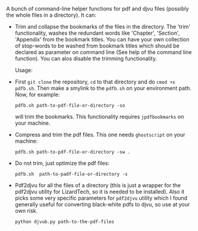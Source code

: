 
A bunch of command-line helper functions for pdf and djvu files (possibly the whole files in a directory). It can:

+ Trim and collapse the bookmarks of the files in the directory. 
  The 'trim' functionality, washes the redundant words like 'Chapter', 'Section', 'Appendix' from the bookmark titles. You can have your own collection of stop-words to be washed from bookmark titles which should be declared as parameter on command line (See help of the command line function). You can alos disable the trimming functionality.

   Usage: 
   
+ First `git clone` the repository, `cd` to that directory and do `cmod +x pdfb.sh`. Then make a smylink to the `pdfb.sh` on your environment path.
Now, for example: 


   `pdfb.sh path-to-pdf-file-or-directory -so`
   
   will trim the bookmarks. This functionality requires `jpdfbookmarks` on your machine.

+ Compress and trim the pdf files. This one needs `ghostscript` on your machine:

    `pdfb.sh path-to-pdf-file-or-directory -sw . `

+ Do not trim, just optimize the pdf files:
 
    `pdfb.sh  path-to-padf-file-or-directory -s`

+ Pdf2djvu for all the files of a directory (this is just a wrapper for the pdf2djvu utility for LizardTech, so it is needed to be installed). Also it picks some very specific parameters for `pdf2djvu` utility which I found generally useful for converting black-white pdfs to djvu, so use at your own risk.

    `python djvub.py path-to-the-pdf-files`

